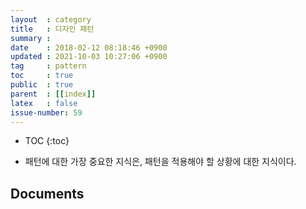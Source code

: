 ```yaml
---
layout  : category
title   : 디자인 패턴
summary :
date    : 2018-02-12 08:18:46 +0900
updated : 2021-10-03 10:27:06 +0900
tag     : pattern
toc     : true
public  : true
parent  : [[index]]
latex   : false
issue-number: 59
---
```

* TOC
{:toc}

* 패턴에 대한 가장 중요한 지식은, 패턴을 적용해야 할 상황에 대한 지식이다.

## Documents

